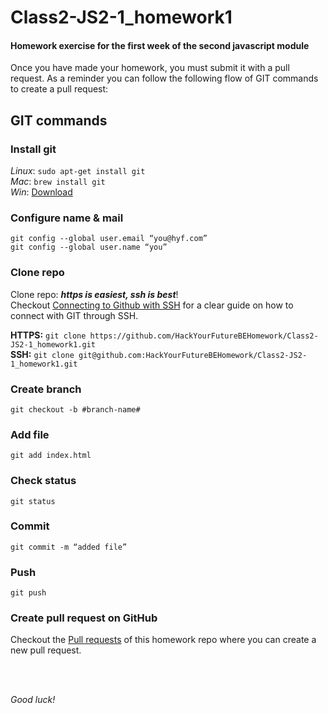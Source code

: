 # Class2-JS2-1_homework1
#### Homework exercise for the first week of the second javascript module
Once you have made your homework, you must submit it with a pull request. As a reminder you can follow the following flow of GIT commands to create a pull request:

## GIT commands

### Install git
*Linux*: `sudo apt-get install git`   
*Mac*: `brew install git`  
*Win*: [Download](https://git-scm.com/download/win)


### Configure name & mail
`git config --global user.email “you@hyf.com”`   
`git config --global user.name “you”`

### Clone repo
Clone repo: **_https is easiest, ssh is best_**!    
Checkout [Connecting to Github with SSH](https://help.github.com/articles/connecting-to-github-with-ssh/) for a clear guide on how to connect with GIT through SSH.


**HTTPS:** `git clone
https://github.com/HackYourFutureBEHomework/Class2-JS2-1_homework1.git`   
**SSH:**
`git clone git@github.com:HackYourFutureBEHomework/Class2-JS2-1_homework1.git`

### Create branch
`git checkout -b #branch-name#`

### Add file
`git add index.html`

### Check status
`git status`

### Commit
`git commit -m “added file”`

### Push
`git push`

### Create pull request on GitHub
Checkout the [Pull requests](https://github.com/HackYourFutureBEHomework/Class2-JS2-1_homework1/pulls) of this homework repo where you can create a new pull request.

<br><br>

 _Good luck!_


